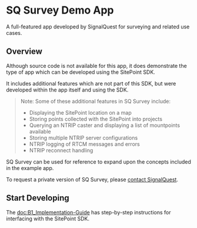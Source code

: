 # SQ Survey Demo App

A full-featured app developed by SignalQuest for surveying and related use cases.

## Overview

Although source code is not available for this app, it does demonstrate the type of app which can be developed using the SitePoint SDK.

It includes additional features which are not part of this SDK, but were developed within the app itself and using the SDK.

> Note: Some of these additional features in SQ Survey include:
> - Displaying the SitePoint location on a map
> - Storing points collected with the SitePoint into projects
> - Querying an NTRIP caster and displaying a list of mountpoints available
> - Storing multiple NTRIP server configurations
> - NTRIP logging of RTCM messages and errors
> - NTRIP reconnect handling

SQ Survey can be used for reference to expand upon the concepts included in the example app.

To request a private version of SQ Survey, please [contact SignalQuest](https://signalquest.com/contact/corporate-information/).

## Start Developing

The <doc:B1_Implementation-Guide> has step-by-step instructions for interfacing with the SitePoint SDK.
